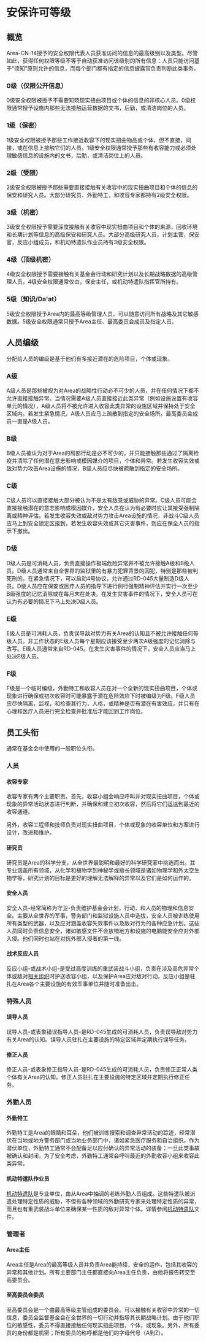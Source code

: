 # 安保许可等级

## 概览
Area-CN-14授予的安全权限代表人员获准访问的信息的最高级别以及类型。尽管如此，获得任何权限等级不等于自动获准访问该级别的所有信息：人员只能访问基于“须知”原则允许的信息，而每个部门都有指定的信息披露官负责判断此类事务。

### 0级（仅限公开信息）
0级安全权限被授予不需要知晓现实扭曲项目或个体的信息的非核心人员。0级权限通常授予设施内那些无法接触运营数据的文书，后勤，或清洁岗位的人员。

### 1级（保密）
1级安全权限被授予那些工作接近收容下的现实扭曲物品或个体，但不直接，间接，或在信息上接触它们的人员。1级安全权限通常授予那些有收容能力或必须处理敏感信息的设施内的文书，后勤，或清洁岗位上的人员。

### 2级（受限）
2级安全权限被授予那些需要直接接触有关收容中的现实扭曲项目和个体的信息的保安和研究人员。大部分研究员、外勤特工，和收容专家都持有2级安全权限。

### 3级（机密）
3级安全权限授予需要深度接触有关收容中现实扭曲项目和个体的来源，回收环境和长期计划等信息的高级保安和研究人员。大部分高级研究人员，计划主管，保安官，反应小组成员，和机动特遣队作业员持有3级安全权限。

### 4级（顶级机密）
4级安全权限授予需要接触有关基金会行动和研究计划以及长期战略数据的高级管理人员。4级安全权限通常仅由，保安主任，或机动特遣队指挥官所持有。

### 5级（知识/Da'at）
5级安全权限授予Area内的最高等级管理人员，可以随意访问所有战略及其它敏感数据。5级安全权限通常只授予Area主任、最高委员会成员及指定人员。

## 人员编级
分配给人员的编级是基于他们有多接近潜在的危险项目，个体或现象。

### A级
A级人员是那些被视为对Area的战略性行动必不可少的人员，并在任何情况下都不允许直接接触异常。当情况需要A级人员直接接近此类异常（例如设施设置有收容单元的情况），A级人员将不被允许进入收容此类异常的设施区域并保持处于安全区域内。若发生紧急情况，A级人员应马上疏散到指定的安全场所。最高委员会成员一直是A级人员。

### B级
B级人员被认为对于Area的局部行动是必不可少的，并只能接触那些通过了隔离检疫并清除了任何潜在意志影响或模因媒介的项目，个体和异常。若发生收容失效或敌对势力攻击Area设施的情况，B级人员应尽快被疏散到指定的安全场所。

### C级
C级人员可以直接接触大部分被认为不是太有敌意或威胁的异常。C级人员可能会直接接触潜在的意志影响或模因媒介，安全人员在认为有必要时应让其接受强制隔离或精神评估。若发生收容失效或敌对势力攻击Area设施的情况，非战斗C级人员应马上到安全锁定区报到，若发生收容失效或其它灾害事件，则应在保全人员的指示下撤出。

### D级
D级人员是可消耗人员，负责直接操作极端危险异常并不被允许接触A级和B级人员。D级人员通常来自全世界的监狱里的有暴力犯罪背景的囚犯，特别是那些被判死刑的。在紧急情况下，可以启动4号协议，允许通过RD-045大量制造D级人员。D级人员应在保安或医疗人员的指导下进行例行强制精神评估并实行一次至少B级强度的记忆消除或在每月末在处决。在发生灾害事件的情况下，安全人员可在认为有必要的情况下马上处决D级人员。

### E级
E级人员是可消耗人员，负责误导敌对势力有关Area的认知且不被允许接触任何等级人员。非工作状态的E级人员每个星期应该接受至少两次A级强度的记忆消除与改写。E级人员通常来自RD-045。在发生灾害事件的情况下，安全人员应当马上处决E级人员。

### F级
F级是一个临时编级，外勤特工和收容人员在对一个全新的现实扭曲项目，个体或现象进行确保或初次收容时可能暴露于潜在危险效应下时被编级为F级。F级人员应尽快隔离，监视，和检查其行为，人格，或精神是否有潜在有害效应，并只有在心理和医疗人员进行完全检查并批准后才能回到工作岗位。

## 员工头衔
通常在基金会中使用的一般职位头衔。

### 人员
#### 收容专家
收容专家有两个主要职责。首先，收容小组会响应呼叫并对现实扭曲项目，个体或现象的异常活动状态进行判断，并确保和建立初次收容，然后将它们运送到最近的收容通道。

另外，收容工程师和技师负责对现实扭曲项目，个体或现象的收容单位和方案进行设计，改进和维护。

#### 研究员
研究员是Area的科学分支，从全世界最聪明和最好的科学研究家中挑选而出。其专业涵盖所有领域，从化学和植物学到神秘学或擅长领域是诸如物理学和外太空生物学等，研究计划的目标是更好的理解无法解释的异常以及它们是如何运作的。

#### 安全人员
安全人员-经常简称为守卫-负责维护基金会计划，行动，和人员的物理和信息安全。主要从全世界的军事，警务部门和监狱设施人员中选拔，安全人员被训练使用所有类型的武器，以及应对涵盖收容失效事件以及敌对行为的各种应急计划。这些人员同时负责信息安全，诸如敏感文件不会放错地方和设施的电脑能安全应对外部入侵。他们同时也站在对抗外部入侵者的第一线。

#### 战术反应人员
反应小组-或战术小组-是受过高度训练的重武装战斗小组，负责在涉及高危异常个体或敌对[相关组织](http://area-cn-14.wikidot.com/groups-of-interest)时护送收容小组，以及保护Area应对敌对行动。反应小组是驻扎在Area各个主要设施的有效军事单位并随时准备出击。

### 特殊人员
#### 误导人员
误导人员-或表象错误指导人员-是RD-045生成的可消耗人员，负责误导敌对势力有关Area的认知。误导人员驻扎在主要设施的特定区域并定期执行误导任务。

#### 修正人员
修正人员-或表象修正指导人员-是RD-045生成的可消耗人员，负责修正正常人类个体有关Area的认知。修正人员驻扎在主要设施的特定区域并定期执行修正任务。

### 外勤人员
#### 外勤特工
外勤特工是Area的眼睛和耳朵，他们被训练搜索和调查异常活动的踪迹，经常潜伏在当地或地方警务部门或当地业务部门中，诸如紧急医疗服务和自治组织。作为潜伏单位，外勤特工通常不会配备足以应付确认的异常活动的装备；一旦此类事故被确认和封闭，为了安全考虑，外勤特工通常会呼叫最近的外勤收容小组来收容此类异常。

#### 机动特遣队作业员
[机动特遣队](https://github.com/keepthethink/Area-CN-14/blob/master/Background/task-forces.md)是专业单位，由从Area中抽调的老练外勤人员组成。这些特遣队被派遣处理特定性质的威胁，不但有各种领域的外勤研究专家来处理特定性质的异常，而且也有重武装战斗单位来确保某一性质的敌对异常个体。详情参阅[机动特遣队](https://github.com/keepthethink/Area-CN-14/blob/master/Background/task-forces.md)文件。

### 管理者
#### Area主任
Area主任是Area的最高等级人员并负责Area能持续，安全的运作，包括其收容的异常和其他计划。所有主要部门主任都直接向Area主任负责，由他将报告转交至高委员会。

#### 至高委员会委员
至高委员会是一个由最高等级主管组成的委员会。可以接触有关收容中异常的一切信息，委员会监督基金会在全世界的一切行动并指导其长期战略计划。由于他们职位的敏感性，委员不得直接接触任何现实扭曲项目，个体，或现象。另外，所有委员的身份都是机密；所有委员的称呼都是他们的字母代号（A到Z）。
